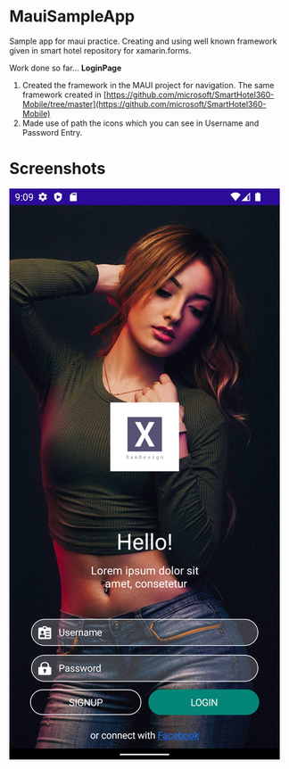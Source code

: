 # MauiSampleApp
Sample app for maui practice. Creating and using well known framework given in smart hotel repository for xamarin.forms.

Work done so far...
**LoginPage**
1) Created the framework in the MAUI project for navigation. The same framework created in [https://github.com/microsoft/SmartHotel360-Mobile/tree/master](https://github.com/microsoft/SmartHotel360-Mobile)
2) Made use of path the icons which you can see in Username and Password Entry.

# Screenshots
![](https://github.com/PrayagMisal/MauiSampleApp/blob/master/loginPage.png)
